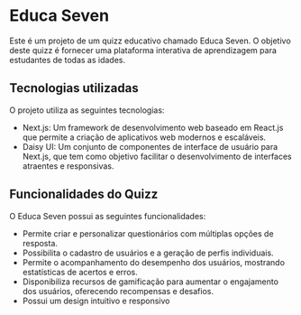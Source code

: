 # Educa Seven

Este é um projeto de um quizz educativo chamado Educa Seven. O objetivo deste quizz é fornecer uma plataforma interativa de aprendizagem para estudantes de todas as idades.

## Tecnologias utilizadas

O projeto utiliza as seguintes tecnologias:

- Next.js: Um framework de desenvolvimento web baseado em React.js que permite a criação de aplicativos web modernos e escaláveis.
- Daisy UI: Um conjunto de componentes de interface de usuário para Next.js, que tem como objetivo facilitar o desenvolvimento de interfaces atraentes e responsivas.

## Funcionalidades do Quizz

O Educa Seven possui as seguintes funcionalidades:

- Permite criar e personalizar questionários com múltiplas opções de resposta.
- Possibilita o cadastro de usuários e a geração de perfis individuais.
- Permite o acompanhamento do desempenho dos usuários, mostrando estatísticas de acertos e erros.
- Disponibiliza recursos de gamificação para aumentar o engajamento dos usuários, oferecendo recompensas e desafios.
- Possui um design intuitivo e responsivo
